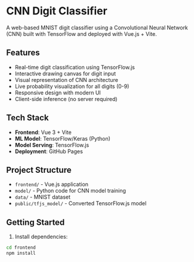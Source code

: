# CNN Digit Classifier

A web-based MNIST digit classifier using a Convolutional Neural Network (CNN) built with TensorFlow and deployed with Vue.js + Vite.

## Features

- Real-time digit classification using TensorFlow.js
- Interactive drawing canvas for digit input
- Visual representation of CNN architecture
- Live probability visualization for all digits (0-9)
- Responsive design with modern UI
- Client-side inference (no server required)

## Tech Stack

- **Frontend**: Vue 3 + Vite
- **ML Model**: TensorFlow/Keras (Python)
- **Model Serving**: TensorFlow.js
- **Deployment**: GitHub Pages

## Project Structure

- `frontend/` - Vue.js application
- `model/` - Python code for CNN model training
- `data/` - MNIST dataset
- `public/tfjs_model/` - Converted TensorFlow.js model

## Getting Started

1. Install dependencies:

```bash
cd frontend
npm install
```
